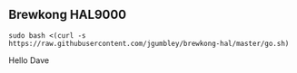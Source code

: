 Brewkong HAL9000
----------------

`sudo bash <(curl -s https://raw.githubusercontent.com/jgumbley/brewkong-hal/master/go.sh)`

Hello Dave
